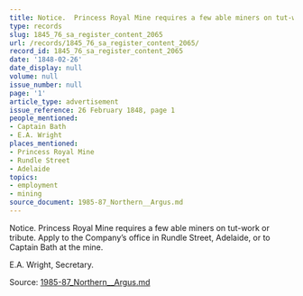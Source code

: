 ```yaml
---
title: Notice.  Princess Royal Mine requires a few able miners on tut-work or tribute.
type: records
slug: 1845_76_sa_register_content_2065
url: /records/1845_76_sa_register_content_2065/
record_id: 1845_76_sa_register_content_2065
date: '1848-02-26'
date_display: null
volume: null
issue_number: null
page: '1'
article_type: advertisement
issue_reference: 26 February 1848, page 1
people_mentioned:
- Captain Bath
- E.A. Wright
places_mentioned:
- Princess Royal Mine
- Rundle Street
- Adelaide
topics:
- employment
- mining
source_document: 1985-87_Northern__Argus.md
---
```


Notice.  Princess Royal Mine requires a few able miners on tut-work or tribute.  Apply to the Company’s office in Rundle Street, Adelaide, or to Captain Bath at the mine.

E.A. Wright, Secretary.

Source: [1985-87_Northern__Argus.md](/downloads/markdown/1985-87_Northern__Argus.md)
